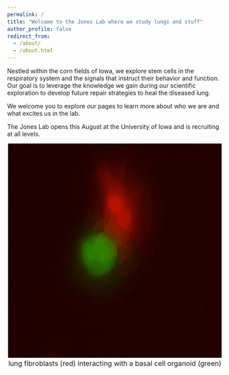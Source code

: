 ```yaml
---
permalink: /
title: "Welcome to the Jones Lab where we study lungs and stuff"
author_profile: false
redirect_from: 
  - /about/
  - /about.html
---
```

Nestled within the corn fields of Iowa, we explore stem cells in the respiratory system and the signals that instruct their behavior and function. Our goal is to leverage the knowledge we gain during our scientific exploration to develop future repair strategies to heal the diseased lung.

We welcome you to explore our pages to learn more about who we are and what excites us in the lab.

The Jones Lab opens this August at the University of Iowa and is recruiting at all levels.

<div align="center">
<img src="../files/wildtype_movie-zoomedin-8fps.gif" width="500" height="500">
</div>
<center><font size="3">lung fibroblasts (red) interacting with a basal cell organoid (green)</font></center>
